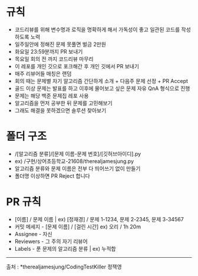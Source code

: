 # 규칙
- 코드리뷰를 위해 변수명과 로직을 명확하게 해서 가독성이 좋고 일관된 코드를 작성하도록 노력
- 일주일안에 정해진 문제 못풀면 벌금 2만원
- 화요일 23:59분까지 PR 보내기
- 목요일 회의 전 까지 코드리뷰 마무리
- 이 레포를 개인 깃으로 포크해간 후 개인 깃에서 PR 보내기
- 매주 리뷰어들 매칭은 랜덤
- 회의 때는 문제별 자기 알고리즘 간단하게 소개 + 다음주 문제 선정 + PR Accept
- 골드 이상 문제는 발표를 하고 이후에 물어보고 싶은 문제 자유 QnA 형식으로 진행
- 문제는 해당 백준 문제집 레포 사용
- 알고리즘을 먼저 공부한 뒤 문제를 고민해보기
- 그래도 해결을 못하겠으면 솔루션 찾아보기
# 폴더 구조
- /[알고리즘 분류]/[문제 이름-문제 번호]/[깃허브아이디].py
- ex) /구현/상어초등학교-21608/therealjamesjung.py
- 알고리즘 분류와 문제 이름은 전부 다 띄어쓰기 없이 만들기
- 폴더명 이상하면 PR Reject 합니다
# PR 규칙
- [이름] / 문제 이름 | ex) [정재경] / 문제 1-1234, 문제 2-2345, 문제 3-34567
- 커밋 메세지 - [문제 이름] / [걸린 시간] ex) 오리 / 1h 20m
- Assignee - 자신
- Reviewers - 그 주의 자기 리뷰어
- Labels - 푼 문제의 알고리즘 분류 | ex) 누적합
---
출처 : *therealjamesjung/CodingTestKiller 정잭영
